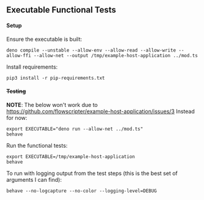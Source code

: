 ## Executable Functional Tests

#### Setup

Ensure the executable is built:

    deno compile --unstable --allow-env --allow-read --allow-write --allow-ffi --allow-net --output /tmp/example-host-application ../mod.ts

Install requirements:

    pip3 install -r pip-requirements.txt

#### ~~Testing~~

**NOTE**: The below won't work due to
https://github.com/flowscripter/example-host-application/issues/3 Instead for
now:

    export EXECUTABLE="deno run --allow-net ../mod.ts"
    behave

Run the functional tests:

    export EXECUTABLE=/tmp/example-host-application
    behave

To run with logging output from the test steps (this is the best set of
arguments I can find):

    behave --no-logcapture --no-color --logging-level=DEBUG
